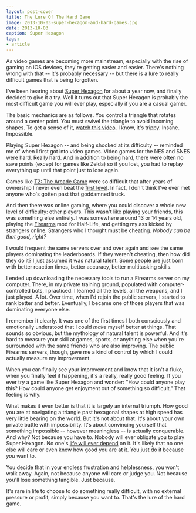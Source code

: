 ```yaml
---
layout: post-cover
title: The Lure Of The Hard Game
image: 2013-10-03-super-hexagon-and-hard-games.jpg
date: 2013-10-03
caption: Super Hexagon
tags:
- article
---
```


As video games are becoming more mainstream, especially with the rise of gaming on iOS devices, they're getting easier and easier. There's nothing wrong with that -- it's probably necessary -- but there is a lure to really difficult games that is being forgotten.

I've been hearing about [Super Hexagon](http://superhexagon.com/) for about a year now, and finally decided to give it a try. Well it turns out that Super Hexagon is probably the most difficult game you will ever play, especially if you are a casual gamer.

The basic mechanics are as follows. You control a triangle that rotates around a center point. You must swivel the triangle to avoid incoming shapes. To get a sense of it, [watch this video](http://www.youtube.com/watch?v=2sz0mI_6tLQ). I know, it's trippy. Insane. Impossible.

Playing Super Hexagon -- and being shocked at its difficulty -- reminded me of when I first got into video games. Video games for the NES and SNES were hard. Really hard. And in addition to being hard, there were often no save points (except for games like Zelda) so if you lost, you had to replay everything up until that point just to lose again.

Games like [T2: The Arcade Game](http://cl.ly/1S1z1s1h3y2E) were so difficult that after years of ownership I never even beat the [first level](http://www.youtube.com/watch?v=LbRrfVb9Ni0). In fact, I don't think I've ever met anyone who's gotten past that goddamned truck.

And then there was online gaming, where you could discover a whole new level of difficulty: other players. This wasn't like playing your friends, this was something else entirely. I was somewhere around 13 or 14 years old, playing the [Firearms](http://cl.ly/2g0e2O353H3d) mod for Half-Life, and getting my ass kicked by strangers online. Strangers who I thought must be cheating. *Nobody can be that good, right?*

I would frequent the same servers over and over again and see the same players dominating the leaderboards. If they weren't cheating, then how did they do it? I just assumed it was natural talent. Some people are just born with better reaction times, better accuracy, better multitasking skills.

I ended up downloading the necessary tools to run a Firearms server on my computer. There, in my private training ground, populated with computer-controlled bots, I practiced. I learned all the levels, all the weapons, and I just played. A lot. Over time, when I'd rejoin the public servers, I started to rank better and better. Eventually, I became one of those players that was dominating everyone else.

I remember it clearly. It was one of the first times I both consciously and emotionally understood that I could *make* myself better at things. That sounds so obvious, but the mythology of natural talent is powerful. And it's hard to measure your skill at games, sports, or anything else when you're surrounded with the same friends who are also improving. The public Firearms servers, though, gave me a kind of control by which I could actually measure my improvement.

When you can finally see your improvement and know that it isn't a fluke, when you finally feel it happening, it's a really, really good feeling. If you ever try a game like Super Hexagon and wonder: "How could anyone play this? How could anyone get enjoyment out of something so difficult." That feeling is why.

What makes it even better is that it is largely an internal triumph. How good you are at navigating a triangle past hexagonal shapes at high speed has very little bearing on the world. But it's not about that. It's about your own private battle with impossibility. It's about convincing yourself that something impossible -- however meaningless -- is actually conquerable. And why? Not because you have to. Nobody will ever obligate you to play Super Hexagon. No one's [life will ever depend](https://twitter.com/siracusa/status/249865252366344192) on it. It's likely that no one else will care or even know how good you are at it. You just do it because *you* want to.

You decide that in your endless frustration and helplessness, you won't walk away. Again, not because anyone will care or judge you. Not because you'll lose something tangible. Just because.

It's rare in life to choose to do something really difficult, with no external pressure or profit, simply because you want to. That's the lure of the hard game.